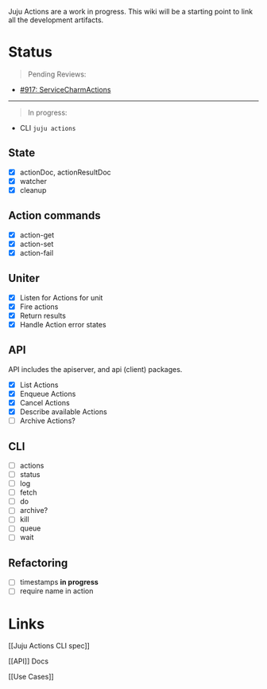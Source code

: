 Juju Actions are a work in progress. This wiki will be a starting point to link all the development artifacts.

# Status

> Pending Reviews:
 - [#917: ServiceCharmActions](https://github.com/juju/juju/pull/917)

---

> In progress:
 - CLI `juju actions`

## State

 - [x] actionDoc, actionResultDoc
 - [x] watcher
 - [x] cleanup

## Action commands

 - [x] action-get
 - [x] action-set
 - [x] action-fail

## Uniter

 - [x] Listen for Actions for unit
 - [x] Fire actions
 - [x] Return results
 - [x] Handle Action error states

## API
API includes the apiserver, and api (client) packages.

 - [x] List Actions
 - [x] Enqueue Actions
 - [x] Cancel Actions
 - [x] Describe available Actions
 - [ ] Archive Actions?

## CLI

 - [ ] actions
 - [ ] status
 - [ ] log
 - [ ] fetch
 - [ ] do
 - [ ] archive?
 - [ ] kill
 - [ ] queue
 - [ ] wait

## Refactoring

 - [ ] timestamps **in progress**
 - [ ] require name in action

# Links

[[Juju Actions CLI spec]]

[[API]] Docs

[[Use Cases]]